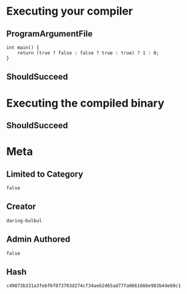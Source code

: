 # Executing your compiler

## ProgramArgumentFile

```
int main() {
    return (true ? false : false ? true : true) ? 1 : 0;
}
```

## ShouldSucceed

# Executing the compiled binary

## ShouldSucceed

# Meta

## Limited to Category

```
false
```

## Creator

```
daring-bulbul
```

## Admin Authored

```
false
```

## Hash

```
c49873b331a3febf6f073703d274cf34aeb2d65ad77fa0661666e983b4de60c1
```

